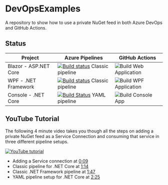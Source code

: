 # DevOpsExamples
A repository to show how to use a private NuGet feed in both Azure DevOps and GitHub Actions.

## Status

| Project | Azure Pipelines | GitHub Actions |
|--------------|--------------------------|----------------------|
| Blazor - ASP.NET Core | [![Build status](https://dev.azure.com/lance/DevOps%20Examples/_apis/build/status/MyBlazorApp%20Build)](https://dev.azure.com/lance/DevOps%20Examples/_build/latest?definitionId=47) Classic pipeline | ![Build Web Application](https://github.com/LanceMcCarthy/DevOpsExamples/workflows/Build%20Web%20Application/badge.svg) |
| WPF -  .NET Framework | [![Build status](https://dev.azure.com/lance/DevOps%20Examples/_apis/build/status/MyWpfApp%20Build)](https://dev.azure.com/lance/DevOps%20Examples/_build/latest?definitionId=46) Classic pipeline | ![Build WPF Application](https://github.com/LanceMcCarthy/DevOpsExamples/workflows/Build%20WPF%20Application/badge.svg) |
| Console - .NET Core | [![Build Status](https://dev.azure.com/lance/DevOps%20Examples/_apis/build/status/LanceMcCarthy.DevOpsExamples?branchName=master)](https://dev.azure.com/lance/DevOps%20Examples/_build/latest?definitionId=45&branchName=master) YAML pipeline | ![Build Console App](https://github.com/LanceMcCarthy/DevOpsExamples/workflows/Build%20Console%20App/badge.svg) |

## YouTube Tutorial

The following 4 minute video takes you though all the steps on adding a private NuGet feed as a Service Connection and consuming that service in three different pipeline setups. 

[![YouTube tutorial](https://img.youtube.com/vi/rUWU2n6FwgA/0.jpg)](https://www.youtube.com/watch?v=rUWU2n6FwgA)

* Adding a Service connection at [0:09](https://youtu.be/rUWU2n6FwgA?t=9) 
* Classic pipeline for .NET Core at [1:14](https://youtu.be/rUWU2n6FwgA?t=74) 
* Classic .NET Framework pipeline at [1:47](https://youtu.be/rUWU2n6FwgA?t=107)
* YAML pipeline setup for .NET Core at [2:25](https://youtu.be/rUWU2n6FwgA?t=145)
